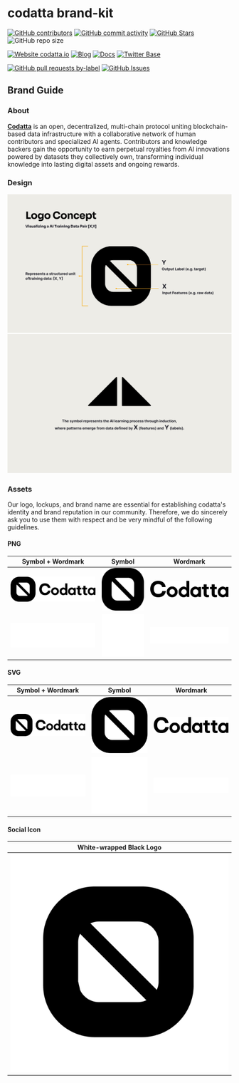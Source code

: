 <!-- ![codatta](logo.webp) -->

# codatta brand-kit

<!-- Badge row 1 - status -->
[![GitHub contributors](https://img.shields.io/github/contributors/codatta/brand-kit)](https://github.com/codatta/brand-kit/graphs/contributors)
[![GitHub commit activity](https://img.shields.io/github/commit-activity/w/codatta/brand-kit)](https://github.com/codatta/brand-kit/graphs/contributors)
[![GitHub Stars](https://img.shields.io/github/stars/codatta/brand-kit.svg)](https://github.com/codatta/brand-kit/stargazers)
![GitHub repo size](https://img.shields.io/github/repo-size/codatta/brand-kit)

<!-- Badge row 2 - links and profiles -->
[![Website codatta.io](https://img.shields.io/website-up-down-green-red/https/codatta.io.svg)](https://codatta.io)
[![Blog](https://img.shields.io/badge/blog-up-green)](https://codatta.medium.com/)
[![Docs](https://img.shields.io/badge/docs-up-green)](https://docs.codatta.io/)
[![Twitter Base](https://img.shields.io/twitter/follow/codatta?style=social)](https://twitter.com/codatta_io)

<!-- Badge row 3 - detailed status -->
[![GitHub pull requests by-label](https://img.shields.io/github/issues-pr-raw/codatta/brand-kit)](https://github.com/codatta/brand-kit/pulls)
[![GitHub Issues](https://img.shields.io/github/issues-raw/codatta/brand-kit.svg)](https://github.com/codatta/brand-kit/issues)

## Brand Guide

### About
**[Codatta](https://codatta.io)** is an open, decentralized, multi-chain protocol uniting blockchain-based data infrastructure with a collaborative network of human contributors and specialized AI agents. Contributors and knowledge backers gain the opportunity to earn perpetual royalties from AI innovations powered by datasets they collectively own, transforming individual knowledge into lasting digital assets and ongoing rewards.



### Design 
![image](./design/logo_design_explainer_p1.png)
![image](./design/logo_design_explainer_p2.png)

### Assets
Our logo, lockups, and brand name are essential for establishing codatta's identity and brand reputation in our community. Therefore, we do sincerely ask you to use them with respect and be very mindful of the following guidelines.

#### PNG
| Symbol + Wordmark | Symbol | Wordmark  | 
| ----------------- | ------ | --------- |
| ![SymbolWordmarkBlack](logo/png/symbol_wordmark_black.png)     | ![SymbolBlack](logo/png/symbol_black.png)     | ![WordmarkBlack](logo/png/wordmark_black.png)     |
| ![SymbolWordmarkWhite](logo/png/symbol_wordmark_white.png)     | ![SymbolWhite](logo/png/symbol_white.png)     | ![WordmarkWhite](logo/png/wordmark_white.png)     |

#### SVG
| Symbol + Wordmark | Symbol | Wordmark  | 
| ----------------- | ------ | --------- |
| ![SymbolWordmarkBlack](logo/svg/symbol_wordmark_black.svg)     | ![SymbolBlack](logo/svg/symbol_black.svg)     | ![WordmarkBlack](logo/svg/wordmark_black.svg)     |
| ![SymbolWordmarkWhite](logo/svg/symbol_wordmark_white.svg)     | ![SymbolWhite](logo/svg/symbol_white.svg)     | ![WordmarkWhite](logo/svg/wordmark_white.svg)     |

#### Social Icon
| White-wrapped Black Logo |
| ------------------------ |
| ![Wrapped Black](logo/social_icon/wrapped_black.png) |